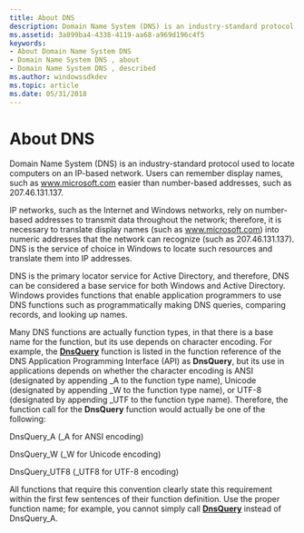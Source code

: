 ```yaml
---
title: About DNS
description: Domain Name System (DNS) is an industry-standard protocol used to locate computers on an IP-based network. Users can remember display names, such as www.microsoft.com easier than number-based addresses, such as 207.46.131.137.
ms.assetid: 3a899ba4-4338-4119-aa68-a969d196c4f5
keywords:
- About Domain Name System DNS
- Domain Name System DNS , about
- Domain Name System DNS , described
ms.author: windowssdkdev
ms.topic: article
ms.date: 05/31/2018
---
```


# About DNS

Domain Name System (DNS) is an industry-standard protocol used to locate computers on an IP-based network. Users can remember display names, such as www.microsoft.com easier than number-based addresses, such as 207.46.131.137.

IP networks, such as the Internet and Windows networks, rely on number-based addresses to transmit data throughout the network; therefore, it is necessary to translate display names (such as www.microsoft.com) into numeric addresses that the network can recognize (such as 207.46.131.137). DNS is the service of choice in Windows to locate such resources and translate them into IP addresses.

DNS is the primary locator service for Active Directory, and therefore, DNS can be considered a base service for both Windows and Active Directory. Windows provides functions that enable application programmers to use DNS functions such as programmatically making DNS queries, comparing records, and looking up names.

Many DNS functions are actually function types, in that there is a base name for the function, but its use depends on character encoding. For example, the [**DnsQuery**](/windows/desktop/api/Windns/nf-windns-dnsquery_a) function is listed in the function reference of the DNS Application Programming Interface (API) as **DnsQuery**, but its use in applications depends on whether the character encoding is ANSI (designated by appending \_A to the function type name), Unicode (designated by appending \_W to the function type name), or UTF-8 (designated by appending \_UTF to the function type name). Therefore, the function call for the **DnsQuery** function would actually be one of the following:

DnsQuery\_A (\_A for ANSI encoding)

DnsQuery\_W (\_W for Unicode encoding)

DnsQuery\_UTF8 (\_UTF8 for UTF-8 encoding)

All functions that require this convention clearly state this requirement within the first few sentences of their function definition. Use the proper function name; for example, you cannot simply call [**DnsQuery**](/windows/desktop/api/Windns/nf-windns-dnsquery_a) instead of DnsQuery\_A.

 

 




